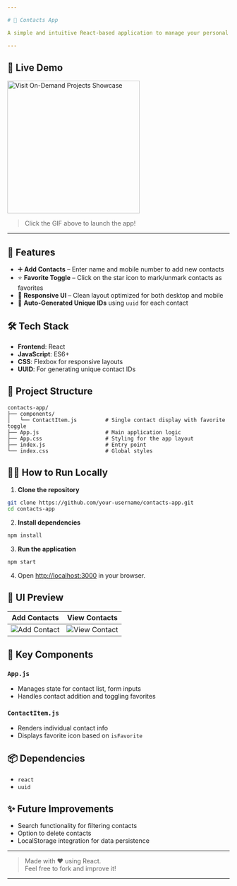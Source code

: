 ```yaml
---

# 📇 Contacts App

A simple and intuitive React-based application to manage your personal contacts. Users can add new contacts, view existing ones, and mark favorites with a single click.

---
```


## 🔗 Live Demo

<a href="https://contlistfavnag.ccbp.tech/" target="_blank">
  <img    src="https://media4.giphy.com/media/v1.Y2lkPTc5MGI3NjExYmMwNjhtajFwNDdrbDNicXN5Y3Y3OGw5ZXZhMDhkemF4M2ZxdHZjNSZlcD12MV9pbnRlcm5hbF9naWZfYnlfaWQmY3Q9Zw/mBRLcBE5qCbe1xvwQ3/giphy.gif" 
    alt="Visit On-Demand Projects Showcase" 
    width="300" 
    height="300"
  />
</a>

> Click the GIF above to launch the app!

---


## 🚀 Features

- ➕ **Add Contacts** – Enter name and mobile number to add new contacts
- ⭐ **Favorite Toggle** – Click on the star icon to mark/unmark contacts as favorites
- 📱 **Responsive UI** – Clean layout optimized for both desktop and mobile
- 🔄 **Auto-Generated Unique IDs** using `uuid` for each contact

## 🛠️ Tech Stack

- **Frontend**: React
- **JavaScript**: ES6+
- **CSS**: Flexbox for responsive layouts
- **UUID**: For generating unique contact IDs

## 📂 Project Structure

```
contacts-app/
├── components/
│   └── ContactItem.js         # Single contact display with favorite toggle
├── App.js                     # Main application logic
├── App.css                    # Styling for the app layout
├── index.js                   # Entry point
└── index.css                  # Global styles
```

## 🧑‍💻 How to Run Locally

1. **Clone the repository**

```bash
git clone https://github.com/your-username/contacts-app.git
cd contacts-app
```

2. **Install dependencies**

```bash
npm install
```

3. **Run the application**

```bash
npm start
```

4. Open [http://localhost:3000](http://localhost:3000) in your browser.

## 📸 UI Preview

| Add Contacts | View Contacts |
|--------------|----------------|
| ![Add Contact](https://user-images.githubusercontent.com/000000/0000000/add-contact.gif) | ![View Contact](https://user-images.githubusercontent.com/000000/0000000/view-contact.gif) |

## 🧩 Key Components

### `App.js`

- Manages state for contact list, form inputs
- Handles contact addition and toggling favorites

### `ContactItem.js`

- Renders individual contact info
- Displays favorite icon based on `isFavorite`

## 📦 Dependencies

- `react`
- `uuid`

## ✨ Future Improvements

- Search functionality for filtering contacts
- Option to delete contacts
- LocalStorage integration for data persistence

---

> Made with ❤️ using React.  
> Feel free to fork and improve it!

---
